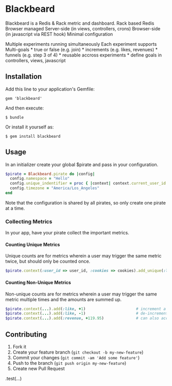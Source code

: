 # Blackbeard

Blackbeard is a Redis & Rack metric and dashboard.
Rack based
Redis
Browser managed
Server-side (in views, controllers, crons)
Browser-side (in javascript via REST hook)
Minimal configuration


Multiple experiments running simultaneously
  Each experiment supports
    Multi-goals
      * true or false (e.g. join)
      * increments (e.g. likes, revenues)
      * funnels (e.g. step 3 of 4)
      * reusable accross experiments
      * define goals in controllers, views, javascript

## Installation

Add this line to your application's Gemfile:

    gem 'blackbeard'

And then execute:

    $ bundle

Or install it yourself as:

    $ gem install blackbeard

## Usage

In an initializer create your global $pirate and pass in your configuration.

```ruby
$pirate = Blackbeard.pirate do |config|
  config.namespace = "Hello"
  config.unique_indentifier = proc { |context| context.current_user_id }
  config.timezone = "America/Los_Angeles"
end
```

Note that the configuration is shared by all pirates, so only create one pirate at a time.

### Collecting Metrics

In your app, have your pirate collect the important metrics.

#### Counting Unique Metrics

Unique counts are for metrics wherein a user may trigger the same metric twice, but should only be counted once.

```ruby
$pirate.context(:user_id => user_id, :cookies => cookies).add_unique(:logged_in_user)
```

#### Counting Non-Unique Metrics

Non-unique counts are for metrics wherein a user may trigger the same metric multiple times and the amounts are summed up.

```ruby
$pirate.context(...).add(:like, +1)                      # increment a like
$pirate.context(...).add(:like, -1)                      # de-increment a like
$pirate.context(...).add(:revenue, +119.95)              # can also accept floats
```

## Contributing

1. Fork it
2. Create your feature branch (`git checkout -b my-new-feature`)
3. Commit your changes (`git commit -am 'Add some feature'`)
4. Push to the branch (`git push origin my-new-feature`)
5. Create new Pull Request

.test(...)
```

